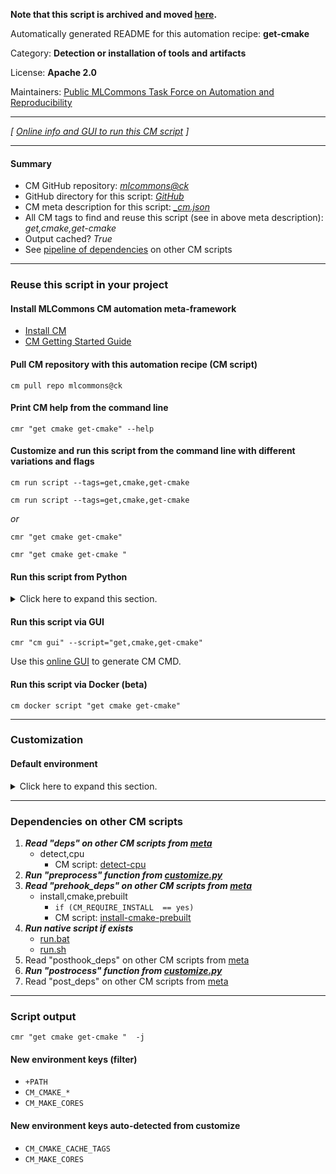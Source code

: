 **Note that this script is archived and moved [here](https://github.com/mlcommons/cm4mlops/tree/main/script/get-cmake).**



Automatically generated README for this automation recipe: **get-cmake**

Category: **Detection or installation of tools and artifacts**

License: **Apache 2.0**

Maintainers: [Public MLCommons Task Force on Automation and Reproducibility](https://github.com/mlcommons/ck/blob/master/docs/taskforce.md)

---
*[ [Online info and GUI to run this CM script](https://access.cknowledge.org/playground/?action=scripts&name=get-cmake,52bf974d791b4fc8) ]*

---
#### Summary

* CM GitHub repository: *[mlcommons@ck](https://github.com/mlcommons/ck/tree/dev/cm-mlops)*
* GitHub directory for this script: *[GitHub](https://github.com/mlcommons/ck/tree/dev/cm-mlops/script/get-cmake)*
* CM meta description for this script: *[_cm.json](_cm.json)*
* All CM tags to find and reuse this script (see in above meta description): *get,cmake,get-cmake*
* Output cached? *True*
* See [pipeline of dependencies](#dependencies-on-other-cm-scripts) on other CM scripts


---
### Reuse this script in your project

#### Install MLCommons CM automation meta-framework

* [Install CM](https://access.cknowledge.org/playground/?action=install)
* [CM Getting Started Guide](https://github.com/mlcommons/ck/blob/master/docs/getting-started.md)

#### Pull CM repository with this automation recipe (CM script)

```cm pull repo mlcommons@ck```

#### Print CM help from the command line

````cmr "get cmake get-cmake" --help````

#### Customize and run this script from the command line with different variations and flags

`cm run script --tags=get,cmake,get-cmake`

`cm run script --tags=get,cmake,get-cmake `

*or*

`cmr "get cmake get-cmake"`

`cmr "get cmake get-cmake " `


#### Run this script from Python

<details>
<summary>Click here to expand this section.</summary>

```python

import cmind

r = cmind.access({'action':'run'
                  'automation':'script',
                  'tags':'get,cmake,get-cmake'
                  'out':'con',
                  ...
                  (other input keys for this script)
                  ...
                 })

if r['return']>0:
    print (r['error'])

```

</details>


#### Run this script via GUI

```cmr "cm gui" --script="get,cmake,get-cmake"```

Use this [online GUI](https://cKnowledge.org/cm-gui/?tags=get,cmake,get-cmake) to generate CM CMD.

#### Run this script via Docker (beta)

`cm docker script "get cmake get-cmake" `

___
### Customization

#### Default environment

<details>
<summary>Click here to expand this section.</summary>

These keys can be updated via `--env.KEY=VALUE` or `env` dictionary in `@input.json` or using script flags.


</details>

___
### Dependencies on other CM scripts


  1. ***Read "deps" on other CM scripts from [meta](https://github.com/mlcommons/ck/tree/dev/cm-mlops/script/get-cmake/_cm.json)***
     * detect,cpu
       - CM script: [detect-cpu](https://github.com/mlcommons/ck/tree/master/cm-mlops/script/detect-cpu)
  1. ***Run "preprocess" function from [customize.py](https://github.com/mlcommons/ck/tree/dev/cm-mlops/script/get-cmake/customize.py)***
  1. ***Read "prehook_deps" on other CM scripts from [meta](https://github.com/mlcommons/ck/tree/dev/cm-mlops/script/get-cmake/_cm.json)***
     * install,cmake,prebuilt
       * `if (CM_REQUIRE_INSTALL  == yes)`
       - CM script: [install-cmake-prebuilt](https://github.com/mlcommons/ck/tree/master/cm-mlops/script/install-cmake-prebuilt)
  1. ***Run native script if exists***
     * [run.bat](https://github.com/mlcommons/ck/tree/dev/cm-mlops/script/get-cmake/run.bat)
     * [run.sh](https://github.com/mlcommons/ck/tree/dev/cm-mlops/script/get-cmake/run.sh)
  1. Read "posthook_deps" on other CM scripts from [meta](https://github.com/mlcommons/ck/tree/dev/cm-mlops/script/get-cmake/_cm.json)
  1. ***Run "postrocess" function from [customize.py](https://github.com/mlcommons/ck/tree/dev/cm-mlops/script/get-cmake/customize.py)***
  1. Read "post_deps" on other CM scripts from [meta](https://github.com/mlcommons/ck/tree/dev/cm-mlops/script/get-cmake/_cm.json)

___
### Script output
`cmr "get cmake get-cmake "  -j`
#### New environment keys (filter)

* `+PATH`
* `CM_CMAKE_*`
* `CM_MAKE_CORES`
#### New environment keys auto-detected from customize

* `CM_CMAKE_CACHE_TAGS`
* `CM_MAKE_CORES`